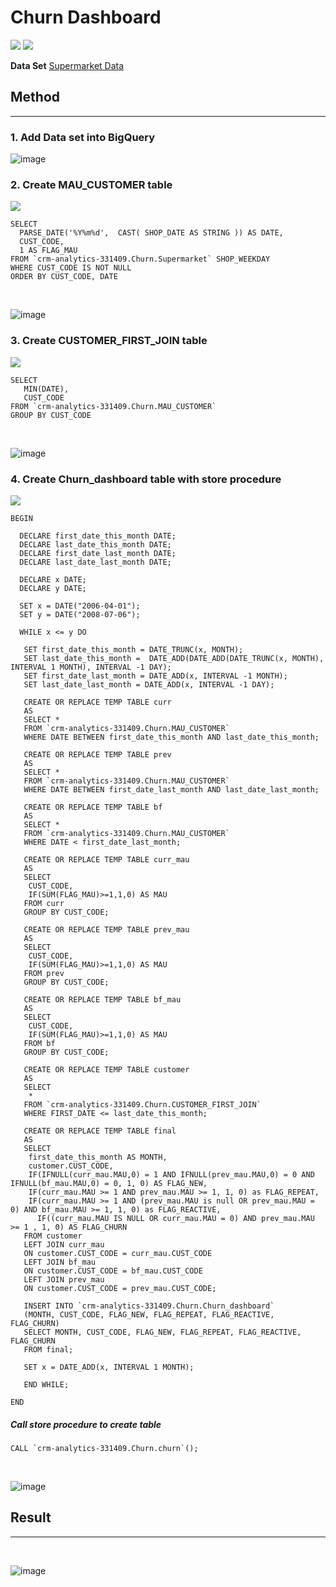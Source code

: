 # Churn Dashboard
[![](https://img.shields.io/badge/-SQL-blue)](#) [![](https://img.shields.io/badge/-BigQuery-blue)](#)

**Data Set** [Supermarket Data](./Supermarket_Data.csv)

## Method
---

### 1. Add Data set into BigQuery

![image](./supermarket_dataset.png)

### 2. Create MAU_CUSTOMER table 
[![](https://img.shields.io/badge/-SQL-orange)](#)



```
SELECT 
  PARSE_DATE('%Y%m%d',  CAST( SHOP_DATE AS STRING )) AS DATE,
  CUST_CODE,
  1 AS FLAG_MAU
FROM `crm-analytics-331409.Churn.Supermarket` SHOP_WEEKDAY
WHERE CUST_CODE IS NOT NULL
ORDER BY CUST_CODE, DATE
```
</br>

![image](./MAU_CUSTOMER.png)

### 3. Create CUSTOMER_FIRST_JOIN table
[![](https://img.shields.io/badge/-SQL-orange)](#)

```
SELECT
   MIN(DATE),
   CUST_CODE
FROM `crm-analytics-331409.Churn.MAU_CUSTOMER`
GROUP BY CUST_CODE
```
</br>

![image](./Customer_first_join.png)

### 4. Create Churn_dashboard table with store procedure
[![](https://img.shields.io/badge/-SQL-orange)](#)

```
BEGIN

  DECLARE first_date_this_month DATE;
  DECLARE last_date_this_month DATE;
  DECLARE first_date_last_month DATE;
  DECLARE last_date_last_month DATE;
  
  DECLARE x DATE;
  DECLARE y DATE;
  
  SET x = DATE("2006-04-01");
  SET y = DATE("2008-07-06");
  
  WHILE x <= y DO
  
   SET first_date_this_month = DATE_TRUNC(x, MONTH);
   SET last_date_this_month =  DATE_ADD(DATE_ADD(DATE_TRUNC(x, MONTH), INTERVAL 1 MONTH), INTERVAL -1 DAY);
   SET first_date_last_month = DATE_ADD(x, INTERVAL -1 MONTH);
   SET last_date_last_month = DATE_ADD(x, INTERVAL -1 DAY);
   
   CREATE OR REPLACE TEMP TABLE curr
   AS
   SELECT *
   FROM `crm-analytics-331409.Churn.MAU_CUSTOMER`
   WHERE DATE BETWEEN first_date_this_month AND last_date_this_month;
   
   CREATE OR REPLACE TEMP TABLE prev
   AS
   SELECT *
   FROM `crm-analytics-331409.Churn.MAU_CUSTOMER`
   WHERE DATE BETWEEN first_date_last_month AND last_date_last_month;
   
   CREATE OR REPLACE TEMP TABLE bf
   AS
   SELECT *
   FROM `crm-analytics-331409.Churn.MAU_CUSTOMER`
   WHERE DATE < first_date_last_month;
   
   CREATE OR REPLACE TEMP TABLE curr_mau
   AS
   SELECT
    CUST_CODE, 
    IF(SUM(FLAG_MAU)>=1,1,0) AS MAU 
   FROM curr 
   GROUP BY CUST_CODE;
   
   CREATE OR REPLACE TEMP TABLE prev_mau
   AS
   SELECT
    CUST_CODE, 
    IF(SUM(FLAG_MAU)>=1,1,0) AS MAU 
   FROM prev 
   GROUP BY CUST_CODE;
   
   CREATE OR REPLACE TEMP TABLE bf_mau
   AS
   SELECT 
    CUST_CODE, 
    IF(SUM(FLAG_MAU)>=1,1,0) AS MAU 
   FROM bf 
   GROUP BY CUST_CODE;
   
   CREATE OR REPLACE TEMP TABLE customer
   AS
   SELECT 
    *
   FROM `crm-analytics-331409.Churn.CUSTOMER_FIRST_JOIN`
   WHERE FIRST_DATE <= last_date_this_month;
   
   CREATE OR REPLACE TEMP TABLE final
   AS
   SELECT
    first_date_this_month AS MONTH,
    customer.CUST_CODE,
    IF(IFNULL(curr_mau.MAU,0) = 1 AND IFNULL(prev_mau.MAU,0) = 0 AND IFNULL(bf_mau.MAU,0) = 0, 1, 0) AS FLAG_NEW,
    IF(curr_mau.MAU >= 1 AND prev_mau.MAU >= 1, 1, 0) as FLAG_REPEAT,
    IF(curr_mau.MAU >= 1 AND (prev_mau.MAU is null OR prev_mau.MAU = 0) AND bf_mau.MAU >= 1, 1, 0) as FLAG_REACTIVE,
	  IF((curr_mau.MAU IS NULL OR curr_mau.MAU = 0) AND prev_mau.MAU >= 1 , 1, 0) AS FLAG_CHURN
   FROM customer
   LEFT JOIN curr_mau
   ON customer.CUST_CODE = curr_mau.CUST_CODE
   LEFT JOIN bf_mau
   ON customer.CUST_CODE = bf_mau.CUST_CODE
   LEFT JOIN prev_mau
   ON customer.CUST_CODE = prev_mau.CUST_CODE;
   
   INSERT INTO `crm-analytics-331409.Churn.Churn_dashboard`
   (MONTH, CUST_CODE, FLAG_NEW, FLAG_REPEAT, FLAG_REACTIVE, FLAG_CHURN)
   SELECT MONTH, CUST_CODE, FLAG_NEW, FLAG_REPEAT, FLAG_REACTIVE, FLAG_CHURN
   FROM final;
   
   SET x = DATE_ADD(x, INTERVAL 1 MONTH);
   
   END WHILE;
   
END
```
##### Call store procedure to create table

```
CALL `crm-analytics-331409.Churn.churn`();
```
</br>

![image](./Churn_table.png)


## Result
---
</br>

![image](./Churn_Dashboard.png)